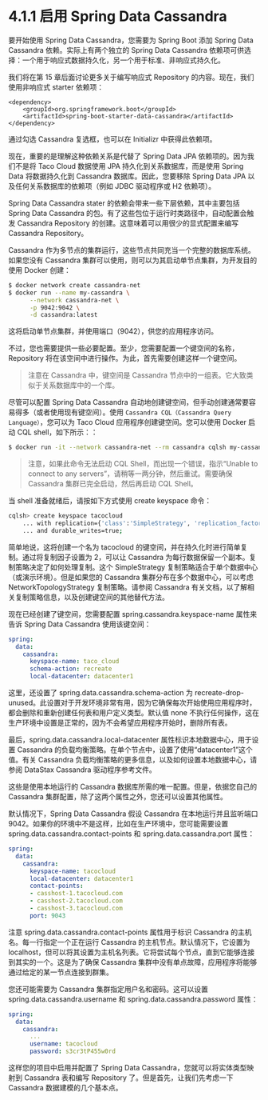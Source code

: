 # 4.1.1 启用 Spring Data Cassandra

要开始使用 Spring Data Cassandra，您需要为 Spring Boot 添加 Spring Data Cassandra 依赖。实际上有两个独立的 Spring Data Cassandra 依赖项可供选择：一个用于响应式数据持久化，另一个用于标准、非响应式持久化。

我们将在第 15 章后面讨论更多关于编写响应式 Repository 的内容。现在，我们使用非响应式 starter 依赖项：

```markup
<dependency>
    <groupId>org.springframework.boot</groupId>
    <artifactId>spring-boot-starter-data-cassandra</artifactId>
</dependency>
```

通过勾选 Cassandra 复选框，也可以在 Initializr 中获得此依赖项。

现在，重要的是理解这种依赖关系是代替了 Spring Data JPA 依赖项的。因为我们不是将 Taco Cloud 数据使用 JPA 持久化到关系数据库，而是使用 Spring Data 将数据持久化到 Cassandra 数据库。因此，您要移除 Spring Data JPA 以及任何关系数据库的依赖项（例如 JDBC 驱动程序或 H2 依赖项）。

Spring Data Cassandra stater 的依赖会带来一些下层依赖，其中主要包括 Spring Data Cassandra 的包。有了这些包位于运行时类路径中，自动配置会触发 Cassandra Repository 的创建。这意味着可以用很少的显式配置来编写 Cassandra Repository。

Cassandra 作为多节点的集群运行，这些节点共同充当一个完整的数据库系统。如果您没有 Cassandra 集群可以使用，则可以为其启动单节点集群，为开发目的使用 Docker 创建：

```bash
$ docker network create cassandra-net
$ docker run --name my-cassandra \
      --network cassandra-net \
      -p 9042:9042 \
      -d cassandra:latest

```

这将启动单节点集群，并使用端口（9042），供您的应用程序访问。

不过，您也需要提供一些必要配置。至少，您需要配置一个键空间的名称， Repository 将在该空间中进行操作。为此，首先需要创建这样一个键空间。

> 注意在 Cassandra 中，键空间是 Cassandra 节点中的一组表。它大致类似于关系数据库中的一个库。

尽管可以配置 Spring Data Cassandra 自动地创建键空间，但手动创建通常要容易得多（或者使用现有键空间）。使用 `Cassandra CQL（Cassandra Query Language）`，您可以为 Taco Cloud 应用程序创建键空间。您可以使用 Docker 启动 CQL shell，如下所示：：

```bash
$ docker run -it --network cassandra-net --rm cassandra cqlsh my-cassandra
```

>注意，如果此命令无法启动 CQL Shell，而出现一个错误，指示“Unable to connect to any servers”，请稍等一两分钟，然后重试。需要确保 Cassandra 集群已完全启动，然后再启动 CQL Shell。

当 shell 准备就绪后，请按如下方式使用 create keyspace 命令：

```bash
cqlsh> create keyspace tacocloud
    ... with replication={'class':'SimpleStrategy', 'replication_factor':1}
    ... and durable_writes=true;
```

简单地说，这将创建一个名为 tacocloud 的键空间，并在持久化时进行简单复制。通过将复制因子设置为 2，可以让 Cassandra 为每行数据保留一个副本。复制策略决定了如何处理复制。这个 SimpleStrategy 复制策略适合于单个数据中心（或演示环境）。但是如果您的 Cassandra 集群分布在多个数据中心，可以考虑 NetworkTopologyStrategy 复制策略。请参阅 Cassandra 有关文档，以了解相关复制策略信息，以及创建键空间的其他替代方法。

现在已经创建了键空间，您需要配置 spring.cassandra.keyspace-name 属性来告诉 Spring Data Cassandra 使用该键空间：

```yaml
spring:
  data:
    cassandra:
      keyspace-name: taco_cloud
      schema-action: recreate
      local-datacenter: datacenter1
```

这里，还设置了 spring.data.cassandra.schema-action 为 recreate-drop-unused。此设置对于开发环境非常有用，因为它确保每次开始使用应用程序时，都会删除和重新创建任何表和用户定义类型。默认值 none 不执行任何操作，这在生产环境中设置是正常的，因为不会希望应用程序开始时，删除所有表。

最后，spring.data.cassandra.local-datacenter 属性标识本地数据中心，用于设置 Cassandra 的负载均衡策略。在单个节点中，设置了使用“datacenter1”这个值。有关 Cassandra 负载均衡策略的更多信息，以及如何设置本地数据中心，请参阅 DataStax Cassandra 驱动程序参考文件。

这些是使用本地运行的 Cassandra 数据库所需的唯一配置。但是，依据您自己的 Cassandra 集群配置，除了这两个属性之外，您还可以设置其他属性。

默认情况下，Spring Data Cassandra 假设 Cassandra 在本地运行并且监听端口 9042。如果你的环境中不是这样，比如在生产环境中，您可能需要设置 spring.data.cassandra.contact-points 和 spring.data.cassandra.port 属性：

```yaml
spring:
  data:
    cassandra:
      keyspace-name: tacocloud
      local-datacenter: datacenter1
      contact-points:
      - casshost-1.tacocloud.com
      - casshost-2.tacocloud.com
      - casshost-3.tacocloud.com
      port: 9043
```

注意 spring.data.cassandra.contact-points 属性用于标识 Cassandra 的主机名。每一行指定一个正在运行 Cassandra 的主机节点。默认情况下，它设置为 localhost，但可以将其设置为主机名列表。它将尝试每个节点，直到它能够连接到其实的一个。这是为了确保 Cassandra 集群中没有单点故障，应用程序将能够通过给定的某一节点连接到群集。

您还可能需要为 Cassandra 集群指定用户名和密码。这可以设置 spring.data.cassandra.username 和 spring.data.cassandra.password 属性：

```yaml
spring:
  data:
    cassandra:
      ...
      username: tacocloud
      password: s3cr3tP455w0rd
```

这样您的项目中启用并配置了 Spring Data Cassandra，您就可以将实体类型映射到 Cassandra 表和编写 Repository 了。但是首先，让我们先考虑一下 Cassandra 数据建模的几个基本点。



